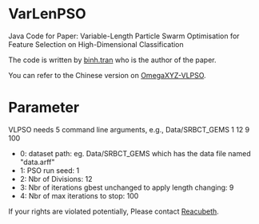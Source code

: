 # VarLenPSO

Java Code for Paper: Variable-Length Particle Swarm Optimisation for Feature Selection on High-Dimensional Classification

The code is written by [binh.tran](mailto:binh.tran@ecs.vuw.ac.nz) who is the author of the paper.

You can refer to the Chinese version on [OmegaXYZ-VLPSO](https://www.omegaxyz.com/2018/09/16/vlpso/).

# Parameter
VLPSO needs 5 command line arguments, e.g., Data/SRBCT_GEMS 1 12 9 100
- 0: dataset path: eg. Data/SRBCT_GEMS which has the data file named "data.arff"
- 1: PSO run seed: 1
- 2: Nbr of Divisions: 12
- 3: Nbr of iterations gbest unchanged to apply length changing: 9
- 4: Nbr of max iterations to stop: 100

If your rights are violated potentially, Please contact [Reacubeth](mailto:noverfitting@gmail.com).
